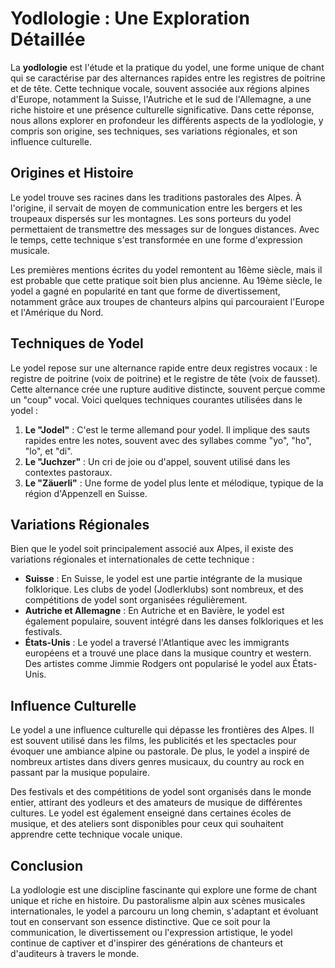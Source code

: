 # Yodlologie : Une Exploration Détaillée

La **yodlologie** est l'étude et la pratique du yodel, une forme unique de chant qui se caractérise par des alternances rapides entre les registres de poitrine et de tête. Cette technique vocale, souvent associée aux régions alpines d'Europe, notamment la Suisse, l'Autriche et le sud de l'Allemagne, a une riche histoire et une présence culturelle significative. Dans cette réponse, nous allons explorer en profondeur les différents aspects de la yodlologie, y compris son origine, ses techniques, ses variations régionales, et son influence culturelle.

## Origines et Histoire

Le yodel trouve ses racines dans les traditions pastorales des Alpes. À l'origine, il servait de moyen de communication entre les bergers et les troupeaux dispersés sur les montagnes. Les sons porteurs du yodel permettaient de transmettre des messages sur de longues distances. Avec le temps, cette technique s'est transformée en une forme d'expression musicale.

Les premières mentions écrites du yodel remontent au 16ème siècle, mais il est probable que cette pratique soit bien plus ancienne. Au 19ème siècle, le yodel a gagné en popularité en tant que forme de divertissement, notamment grâce aux troupes de chanteurs alpins qui parcouraient l'Europe et l'Amérique du Nord.

## Techniques de Yodel

Le yodel repose sur une alternance rapide entre deux registres vocaux : le registre de poitrine (voix de poitrine) et le registre de tête (voix de fausset). Cette alternance crée une rupture auditive distincte, souvent perçue comme un "coup" vocal. Voici quelques techniques courantes utilisées dans le yodel :

1. **Le "Jodel"** : C'est le terme allemand pour yodel. Il implique des sauts rapides entre les notes, souvent avec des syllabes comme "yo", "ho", "lo", et "di".
2. **Le "Juchzer"** : Un cri de joie ou d'appel, souvent utilisé dans les contextes pastoraux.
3. **Le "Zäuerli"** : Une forme de yodel plus lente et mélodique, typique de la région d'Appenzell en Suisse.

## Variations Régionales

Bien que le yodel soit principalement associé aux Alpes, il existe des variations régionales et internationales de cette technique :

- **Suisse** : En Suisse, le yodel est une partie intégrante de la musique folklorique. Les clubs de yodel (Jodlerklubs) sont nombreux, et des compétitions de yodel sont organisées régulièrement.
- **Autriche et Allemagne** : En Autriche et en Bavière, le yodel est également populaire, souvent intégré dans les danses folkloriques et les festivals.
- **États-Unis** : Le yodel a traversé l'Atlantique avec les immigrants européens et a trouvé une place dans la musique country et western. Des artistes comme Jimmie Rodgers ont popularisé le yodel aux États-Unis.

## Influence Culturelle

Le yodel a une influence culturelle qui dépasse les frontières des Alpes. Il est souvent utilisé dans les films, les publicités et les spectacles pour évoquer une ambiance alpine ou pastorale. De plus, le yodel a inspiré de nombreux artistes dans divers genres musicaux, du country au rock en passant par la musique populaire.

Des festivals et des compétitions de yodel sont organisés dans le monde entier, attirant des yodleurs et des amateurs de musique de différentes cultures. Le yodel est également enseigné dans certaines écoles de musique, et des ateliers sont disponibles pour ceux qui souhaitent apprendre cette technique vocale unique.

## Conclusion

La yodlologie est une discipline fascinante qui explore une forme de chant unique et riche en histoire. Du pastoralisme alpin aux scènes musicales internationales, le yodel a parcouru un long chemin, s'adaptant et évoluant tout en conservant son essence distinctive. Que ce soit pour la communication, le divertissement ou l'expression artistique, le yodel continue de captiver et d'inspirer des générations de chanteurs et d'auditeurs à travers le monde.